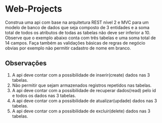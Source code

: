 # Web-Projects
Construa uma api com base na arquitetura REST nível 2 e MVC para um modelo de banco de dados que seja composto de 3 entidades e a soma total de todos os atributos de todas as tabelas não deve ser inferior a 10. Observe que o exemplo abaixo conta com três tabelas e uma soma total de 14 campos. Faça também as validações básicas de regras de negócio obvias por exemplo não permitir cadastro de nome em branco.  


## Observações
1. A api deve contar com a possibilidade de inserir(create) dados nas 3 tabelas.  
2. Não permitir que sejam armazenados registros repetidos nas tabelas. 
3. A api deve contar com a possibilidade de recuperar dados(read) pelo id e todos os dados nas 3 tabelas.  
4. A api deve contar com a possibilidade de atualizar(updade) dados nas 3 tabelas.  
5. A api deve contar com a possibilidade de excluir(delete) dados nas 3 tabelas.  
